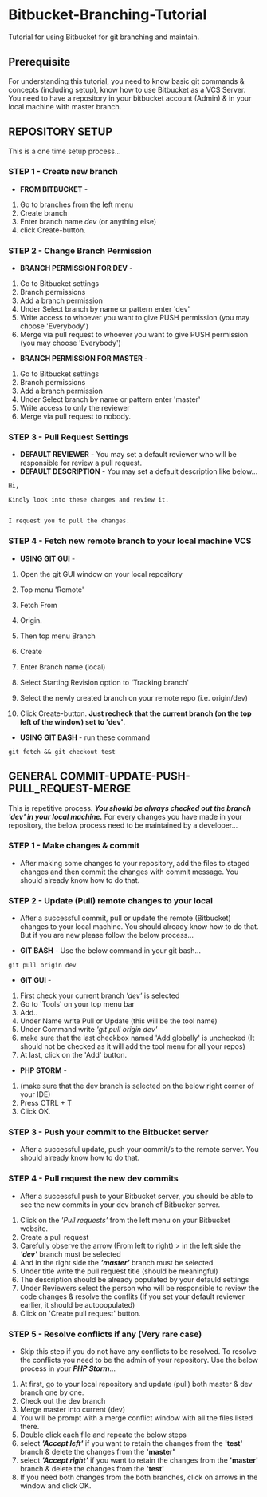 # Bitbucket-Branching-Tutorial
Tutorial for using Bitbucket for git branching and maintain.

## Prerequisite
For understanding this tutorial, you need to know basic git commands & concepts (including setup), know how to use Bitbucket as a VCS Server. You need to have a repository in your bitbucket account (Admin) & in your local machine with master branch.

## REPOSITORY SETUP
This is a one time setup process...

### STEP 1 - Create new branch
* __FROM BITBUCKET__ - 
1. Go to branches from the left menu 
2. Create branch 
3. Enter branch name _dev_ (or anything else) 
4. click Create-button.

### STEP 2 - Change Branch Permission
* __BRANCH PERMISSION FOR DEV__ - 
1. Go to Bitbucket settings 
2. Branch permissions 
3. Add a branch permission 
4. Under Select branch by name or pattern enter 'dev' 
5. Write access to whoever you want to give PUSH permission (you may choose 'Everybody') 
6. Merge via pull request to whoever you want to give PUSH permission (you may choose 'Everybody')
* __BRANCH PERMISSION FOR MASTER__ - 
1. Go to Bitbucket settings 
2. Branch permissions 
3. Add a branch permission 
4. Under Select branch by name or pattern enter 'master' 
5. Write access to only the reviewer 
6. Merge via pull request to nobody.

### STEP 3 - Pull Request Settings
* __DEFAULT REVIEWER__ - You may set a default reviewer who will be responsible for review a pull request.
* __DEFAULT DESCRIPTION__ - You may set a default description like below...
```
Hi,

Kindly look into these changes and review it. 


I request you to pull the changes.
```

### STEP 4 - Fetch new remote branch to your local machine VCS
* __USING GIT GUI__ - 
1. Open the git GUI window on your local repository 
2. Top menu 'Remote' 
3. Fetch From 
4. Origin. 

5. Then top menu Branch 
6. Create 
7. Enter Branch name (local) 
8. Select Starting Revision option to 'Tracking branch' 
9. Select the newly created branch on your remote repo (i.e. origin/dev) 
10. Click Create-button. __Just recheck that the current branch (on the top left of the window) set to 'dev'__.
* __USING GIT BASH__ - run these command 
```
git fetch && git checkout test
```

## GENERAL COMMIT-UPDATE-PUSH-PULL_REQUEST-MERGE
This is repetitive process. ___You should be always checked out the branch 'dev' in your local machine.___ For every changes you have made in your repository, the below process need to be maintained by a developer... 

### STEP 1 - Make changes & commit
* After making some changes to your repository, add the files to staged changes and then commit the changes with commit message. You should already know how to do that.

### STEP 2 - Update (Pull) remote changes to your local
* After a successful commit, pull or update the remote (Bitbucket) changes to your local machine. You should already know how to do that. But if you are new please follow the below process...

* __GIT BASH__ - Use the below command in your git bash...
```
git pull origin dev
```
* __GIT GUI__ - 
1. First check your current branch _'dev'_ is selected 
2. Go to 'Tools' on your top menu bar 
3. Add.. 
4. Under Name write Pull or Update (this will be the tool name) 
5. Under Command write _'git pull origin dev'_ 
6. make sure that the last checkbox named 'Add globally' is unchecked (It should not be checked as it will add the tool menu for all your repos) 
7. At last, click on the 'Add' button.
* __PHP STORM__ - 
1. (make sure that the dev branch is selected on the below right corner of your IDE) 
2. Press CTRL + T 
3. Click OK.

### STEP 3 - Push your commit to the Bitbucket server
* After a successful update, push your commit/s to the remote server. You should already know how to do that.

### STEP 4 - Pull request the new dev commits
* After a successful push to your Bitbucket server, you should be able to see the new commits in your dev branch of Bitbucker server.
1. Click on the _'Pull requests'_ from the left menu on your Bitbucket website. 
2. Create a pull request 
3. Carefully observe the arrow (From left to right) > in the left side the ___'dev'___ branch must be selected 
4. And in the right side the ___'master'___ branch must be selected. 
5. Under title write the pull request title (should be meaningful) 
6. The description should be already populated by your defauld settings 
7. Under Reviewers select the person who will be responsible to review the code changes & resolve the conflits (If you set your default reviewer earlier, it should be autopopulated) 
8. Click on 'Create pull request' button.

### STEP 5 - Resolve conflicts if any (Very rare case)
* Skip this step if you do not have any conflicts to be resolved. To resolve the conflicts you need to be the admin of your repository. Use the below process in your ___PHP Storm___...
1. At first, go to your local repository and update (pull) both master & dev branch one by one. 
2. Check out the dev branch
3. Merge master into current (dev)
4. You will be prompt with a merge conflict window with all the files listed there.
5. Double click each file and repeate the below steps
6. select ___'Accept left'___ if you want to retain the changes from the __'test'__ branch & delete the changes from the __'master'__
7. select ___'Accept right'___ if you want to retain the changes from the __'master'__ branch & delete the changes from the __'test'__
8. If you need both changes from the both branches, click on arrows in the window and click OK.


















